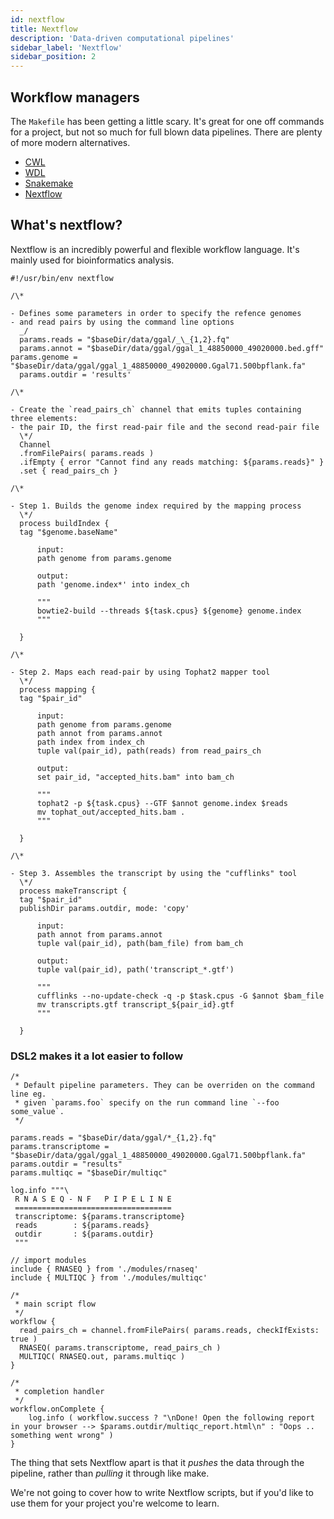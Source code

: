 ```yaml
---
id: nextflow
title: Nextflow
description: 'Data-driven computational pipelines'
sidebar_label: 'Nextflow'
sidebar_position: 2
---
```


## Workflow managers

The `Makefile` has been getting a little scary. It's great for one off commands
for a project, but not so much for full blown data pipelines. There are plenty
of more modern alternatives.

- [CWL](https://www.commonwl.org/user_guide/index.html)
- [WDL](https://github.com/openwdl/wdl)
- [Snakemake](https://snakemake.readthedocs.io/en/stable/)
- [Nextflow](https://www.nextflow.io/)

## What's nextflow?

Nextflow is an incredibly powerful and flexible workflow language. It's mainly used for bioinformatics analysis.

```nextflow
#!/usr/bin/env nextflow

/\*

- Defines some parameters in order to specify the refence genomes
- and read pairs by using the command line options
  _/
  params.reads = "$baseDir/data/ggal/_\_{1,2}.fq"
  params.annot = "$baseDir/data/ggal/ggal_1_48850000_49020000.bed.gff"
params.genome = "$baseDir/data/ggal/ggal_1_48850000_49020000.Ggal71.500bpflank.fa"
  params.outdir = 'results'

/\*

- Create the `read_pairs_ch` channel that emits tuples containing three elements:
- the pair ID, the first read-pair file and the second read-pair file
  \*/
  Channel
  .fromFilePairs( params.reads )
  .ifEmpty { error "Cannot find any reads matching: ${params.reads}" }
  .set { read_pairs_ch }

/\*

- Step 1. Builds the genome index required by the mapping process
  \*/
  process buildIndex {
  tag "$genome.baseName"

      input:
      path genome from params.genome

      output:
      path 'genome.index*' into index_ch

      """
      bowtie2-build --threads ${task.cpus} ${genome} genome.index
      """

  }

/\*

- Step 2. Maps each read-pair by using Tophat2 mapper tool
  \*/
  process mapping {
  tag "$pair_id"

      input:
      path genome from params.genome
      path annot from params.annot
      path index from index_ch
      tuple val(pair_id), path(reads) from read_pairs_ch

      output:
      set pair_id, "accepted_hits.bam" into bam_ch

      """
      tophat2 -p ${task.cpus} --GTF $annot genome.index $reads
      mv tophat_out/accepted_hits.bam .
      """

  }

/\*

- Step 3. Assembles the transcript by using the "cufflinks" tool
  \*/
  process makeTranscript {
  tag "$pair_id"
  publishDir params.outdir, mode: 'copy'

      input:
      path annot from params.annot
      tuple val(pair_id), path(bam_file) from bam_ch

      output:
      tuple val(pair_id), path('transcript_*.gtf')

      """
      cufflinks --no-update-check -q -p $task.cpus -G $annot $bam_file
      mv transcripts.gtf transcript_${pair_id}.gtf
      """

  }
```

### DSL2 makes it a lot easier to follow

```nextflow
/*
 * Default pipeline parameters. They can be overriden on the command line eg.
 * given `params.foo` specify on the run command line `--foo some_value`.
 */

params.reads = "$baseDir/data/ggal/*_{1,2}.fq"
params.transcriptome = "$baseDir/data/ggal/ggal_1_48850000_49020000.Ggal71.500bpflank.fa"
params.outdir = "results"
params.multiqc = "$baseDir/multiqc"

log.info """\
 R N A S E Q - N F   P I P E L I N E
 ===================================
 transcriptome: ${params.transcriptome}
 reads        : ${params.reads}
 outdir       : ${params.outdir}
 """

// import modules
include { RNASEQ } from './modules/rnaseq'
include { MULTIQC } from './modules/multiqc'

/*
 * main script flow
 */
workflow {
  read_pairs_ch = channel.fromFilePairs( params.reads, checkIfExists: true )
  RNASEQ( params.transcriptome, read_pairs_ch )
  MULTIQC( RNASEQ.out, params.multiqc )
}

/*
 * completion handler
 */
workflow.onComplete {
    log.info ( workflow.success ? "\nDone! Open the following report in your browser --> $params.outdir/multiqc_report.html\n" : "Oops .. something went wrong" )
}
```

The thing that sets Nextflow apart is that it _pushes_ the data through the
pipeline, rather than _pulling_ it through like make.

We're not going to cover how to write Nextflow scripts, but if you'd like to use
them for your project you're welcome to learn.
